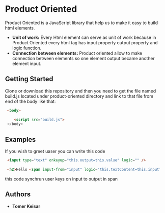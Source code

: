 # Product Oriented

Product Oriented is a JavaScript library that help us to make it easy to build html elements.

* **Unit of work:** Every Html element can serve as unit of work because in Product Oriented every html tag has input property output property and logic function.
* **Connection between elements:** Product oriented allow to make connection between elements so one element output became another element input.

## Getting Started
Clone or download this repository and then you need to get the file named
build.js located under product-oriented directory  and link to that file from end of the body like that:
```html
 <body>
 
    <script src="build.js">
 </body>
```

## Examples
If you wish to greet uaser you can write this code
```html
 <input type="text" onkeyup="this.output=this.value" logic="" />
  
 <h2>Hello <span input-from="input" logic="this.textContent=this.inputfield"></span></h2>
```
this code synchrun user keys on input to output in span

## Authors

* **Tomer Keisar** 


